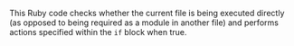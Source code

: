This Ruby code checks whether the current file is being executed directly (as opposed to being required as a module in another file) and performs actions specified within the `if` block when true.
